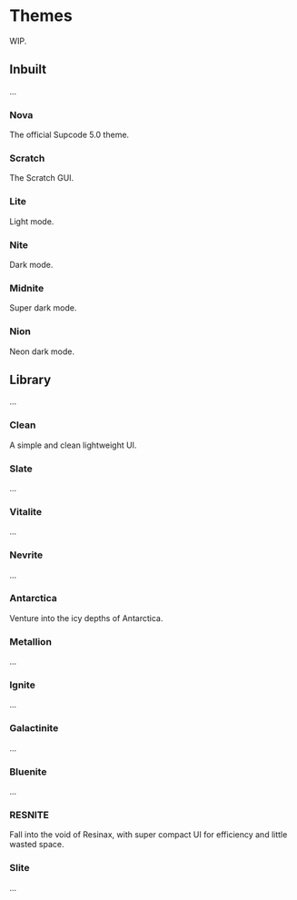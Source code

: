 # Themes

WIP.


## Inbuilt

...

### Nova

The official Supcode 5.0 theme.

### Scratch

The Scratch GUI.

### Lite

Light mode.

### Nite

Dark mode.

### Midnite

Super dark mode.

### Nion

Neon dark mode.


## Library

...

### Clean

A simple and clean lightweight UI.

### Slate

...

### Vitalite

...

### Nevrite

...

### Antarctica

Venture into the icy depths of Antarctica.

### Metallion

...

### Ignite

...

### Galactinite

...

### Bluenite

...

### RESNITE

Fall into the void of Resinax, with super compact UI for efficiency and little wasted space.

### Slite

...
